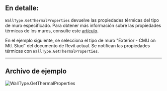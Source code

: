 ## En detalle:
`WallType.GetThermalProperties` devuelve las propiedades térmicas del tipo de muro especificado. Para obtener más información sobre las propiedades térmicas de los muros, consulte este [artículo](https://help.autodesk.com/view/RVT/2024/ESP/?guid=GUID-3C378374-D360-4207-A558-3500922A452E).

En el ejemplo siguiente, se selecciona el tipo de muro "Exterior - CMU on Mtl. Stud" del documento de Revit actual. Se notifican las propiedades térmicas con `WallType.GetThermalProperties`.
___
## Archivo de ejemplo

![WallType.GetThermalProperties](./Revit.Elements.WallType.GetThermalProperties_img.jpg)
